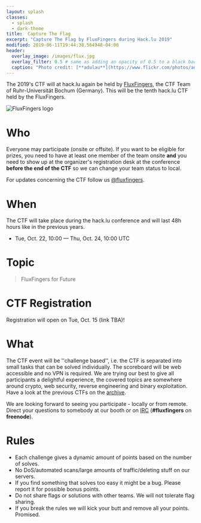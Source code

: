 ```yaml
---
layout: splash
classes:
  - splash
  - dark-theme
title:  Capture The Flag
excerpt: "Capture The Flag by FluxFingers during Hack.lu 2019"
modified: 2019-06-11T19:44:38.564948-04:00
header:
  overlay_image: /images/flux.jpg
  overlay_filter: 0.5 # same as adding an opacity of 0.5 to a black background
  caption: "Photo credit: [**adulau**](https://www.flickr.com/photos/adulau)"
---
```


The 2019's CTF will at hack.lu again be held by [FluxFingers](https://www.fluxfingers.net/), the CTF Team of
Ruhr-Universität Bochum (Germany). This will be the tenth hack.lu CTF held by the FluxFingers.

![FluxFingers logo](https://fluxfingers.net/static/img/logo_white.png)

# Who

Everyone may participate (onsite or offsite). If you want to be eligible for prizes, you need to have at least one member of the team onsite **and** you need to show up at the organizer's registration desk at the conference **before the end of the CTF** so we can change your team status to local.

For updates concerning the CTF follow us [@fluxfingers](https://twitter.com/fluxfingers).

# When

The CTF will take place during the hack.lu conference and will last 48h hours like in the previous years.

* Tue, Oct. 22, 10:00 — Thu, Oct. 24, 10:00 UTC

# Topic

> FluxFingers for Future

# CTF Registration

Registration will open on Tue, Oct. 15 (link TBA)! 

# What

The CTF event will be ''challenge based'', i.e. the CTF is separated
into small tasks that can be solved individually. The scoreboard will be
web accessible and no VPN is required. We are trying our best to give
all participants a delightful experience, the covered topics are
somewhere around crypto, web security, reverse engineering and binary exploitation. Have a look at the previous
CTFs on the [archive](https://ctf.fluxfingers.net).

We are looking forward to seeing you participate - locally or from
remote. Direct your questions to somebody at our booth or on
[IRC](irc://chat.freenode.net/fluxfingers) (**#fluxfingers** on **freenode**).

# Rules

*    Each challenge gives a dynamic amount of points based on the number of solves.
*    No DoS/automated scans/large amounts of traffic/deleting stuff on our servers.
*    If you find something that solves too easy it might be a bug. Please report it for possible bonus points.
*    Do not share flags or solutions with other teams. We will not tolerate flag sharing.
*    If you break the rules we will kick your butt and remove all your points. Promised.
